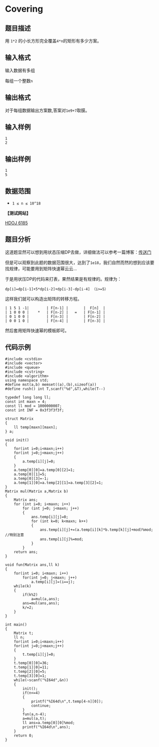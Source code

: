 # Covering


## 题目描述

用 `1*2` 的小长方形完全覆盖`4*n`的矩形有多少方案。

## 输入格式

输入数据有多组

每组一个整数`n`


## 输出格式

对于每组数据输出方案数,答案对`1e9+7`取膜。

## 输入样例

    1
    2

## 输出样例

    1
    5
 
    
## 数据范围

- `1 ≤ n ≤ 10^18`

**【测试网站】**

[HDOJ 6185](http://acm.hdu.edu.cn/showproblem.php?pid=6185) 

## 题目分析

  这道题显然可以想到用状态压缩DP去做，详细做法可以参考一篇博客：[传送门](https://blog.csdn.net/my_sunshine26/article/details/74612684)
  
  但是可以观察到此题的数据范围很大，达到了`1e18`，我们自然而然的想到应该要找规律，可能要用到矩阵快速幂云云...
  
  于是用状压DP的代码来打表，果然结果是有规律的。规律为：
  
    dp[i]=dp[i-1]+5*dp[i-2]+dp[i-3]-dp[i-4] （i>=5）
 
 这样我们就可以构造出矩阵的转移方程。
  
    | 1 5 1 -1|        | F[n-1] |       |  F[n]  |
    | 1 0 0 0 |    *   | F[n-2] |   =   | F[n-1] |
    | 0 1 0 0 |        | F[n-3] |       | F[n-2] |
    | 0 0 1 0 |        | F[n-4] |       | F[n-3] |

  然后套用矩阵快速幂的模板即可。

## 代码示例

```
#include <cstdio>
#include <vector>
#include <queue>
#include <cstring>
#include <algorithm>
using namespace std;
#define mst(a,b) memset((a),(b),sizeof(a))
#define rush() int T,scanf("%d",&T),while(T--)

typedef long long ll;
const int maxn = 4;
const ll mod = 1000000007;
const int INF = 0x3f3f3f3f;

struct Matrix
{
    ll temp[maxn][maxn];
} a;

void init()
{
    for(int i=0;i<maxn;i++)
    for(int j=0;j<maxn;j++)
    {
        a.temp[i][j]=0;
    }
    a.temp[0][0]=a.temp[0][2]=1;
    a.temp[0][1]=5;
    a.temp[0][3]=-1;
    a.temp[1][0]=a.temp[2][1]=a.temp[3][2]=1;
}
Matrix mul(Matrix a,Matrix b)
{
    Matrix ans;
    for (int i=0; i<maxn; i++)
        for (int j=0; j<maxn; j++)
        {
            ans.temp[i][j]=0;
            for (int k=0; k<maxn; k++)
            {
                ans.temp[i][j]+=(a.temp[i][k]*b.temp[k][j]+mod)%mod;  //特别注意
                ans.temp[i][j]%=mod;
            }
        }
    return ans;
}

void fun(Matrix ans,ll k)
{
    for(int i=0; i<maxn; i++)
        for(int j=0; j<maxn; j++)
            a.temp[i][j]=(i==j);
    while(k)
    {
        if(k%2)
            a=mul(a,ans);
        ans=mul(ans,ans);
        k/=2;
    }
}

int main()
{
    Matrix t;
    ll n;
    for(int i=0;i<maxn;i++)
    for(int j=0;j<maxn;j++)
    {
        t.temp[i][j]=0;
    }
    t.temp[0][0]=36;
    t.temp[1][0]=11;
    t.temp[2][0]=5;
    t.temp[3][0]=1;
    while(~scanf("%I64d",&n))
    {
        init();
        if(n<=4)
        {
            printf("%I64d\n",t.temp[4-n][0]);
            continue;
        }
        fun(a,n-4);
        a=mul(a,t);
        ll ans=a.temp[0][0]%mod;
        printf("%I64d\n",ans);
    }
    return 0;
}
```
   
   
   
